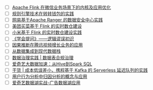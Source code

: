- [ ] [Apache Flink 在微信业务场景下的内核及应用优化](https://mp.weixin.qq.com/s/kVsyDaGXLG3KWQgX4bAYAg)
- [ ] [规则引擎技术在转转钱包的实践](https://mp.weixin.qq.com/s/UUeADomezv5E-42n79vLng)
- [ ] [网易基于Apache Ranger 的数据安全中心实践](https://mp.weixin.qq.com/s/qqq9BYf-HLK6wZM2TuHAPw)
- [ ] [美团买菜基于 Flink 的实时数仓建设](https://mp.weixin.qq.com/s/XTd5KVESrZgTcmoR6upcPg)
- [ ] [小米基于 Flink 的实时数仓建设实践](https://mp.weixin.qq.com/s/FqmIynf3ap0VBElxvRYAew)
- [ ] [《学会提问》——逻辑谬误初识](https://mp.weixin.qq.com/s/KrbbnFlcJ2TNyLdHienbnw)
- [ ] [因果推断在腾讯视频增长业务的应用](https://mp.weixin.qq.com/s/Dh5Fqy_KSJD3psUdFkWo7Q)
- [ ] [从数据集成到现代数据栈](https://mp.weixin.qq.com/s/HH1w-imIIOhEBu1GqYwkCw)
- [ ] [数据治理实践 | 数据表合规治理](https://mp.weixin.qq.com/s/5ImY5niYNOb_VpicUcasCg)
- [ ] [爱奇艺大数据加速：从Hive到Spark SQL](https://mp.weixin.qq.com/s/DkT6pGMEOnkentqbOUgTlQ)
- [ ] [干货 | 成本低误差小，携程基于 Kafka 的 Serverless 延迟队列的实践](https://mp.weixin.qq.com/s/HJRLVTNNrRH-u6zPx7R_mA)
- [ ] [用户行为分析中归因分析的概念与应用](https://mp.weixin.qq.com/s/1vQNRVPVOHcVkSL1osxJ7g)
- [ ] [爱奇艺数据湖实战-广告数据湖应用](https://mp.weixin.qq.com/s/8qk4VkBksFpY78JEiiwhgQ)
